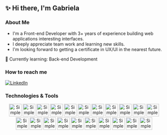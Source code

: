 ## ✨ Hi there, I'm Gabriela

### About Me
- I'm a Front-end Developer with 3+ years of experience building web applications interesting interfaces.
- I deeply appreciate team work and learning new skills.
- I'm looking forward to getting a certificate in UX/UI in the nearest future.


<!---🔭 I'm currently working on [Current Project] -->
🌱 Currently learning: Back-end Development
<!---👯 I'm looking to collaborate on [Type of Projects]-->
<!---💬 Ask me about [Your Expertise Areas]-->

### How to reach me 
<a href="https://www.linkedin.com/in/gldt/" target="_blank"><img alt="LinkedIn" src="https://img.shields.io/badge/linkedin-%230077B5.svg?&style=for-the-badge&logo=linkedin&logoColor=white" /></a>

### Technologies & Tools
<p align="center">
  <img src="https://cdn.simpleicons.org/html5/000/fff" alt="Simple Icons" width=40>
  <img src="https://cdn.simpleicons.org/css/000/fff" alt="Simple Icons" width=40>
  <img src="https://cdn.simpleicons.org/javascript/000/fff" alt="Simple Icons" width=40>
  <img src="https://cdn.simpleicons.org/typescript/000/fff" alt="Simple Icons" width=40>
  <img src="https://cdn.simpleicons.org/jest/000/fff" alt="Simple Icons" width=40>
  <img src="https://cdn.simpleicons.org/cypress/000/fff" alt="Simple Icons" width=40>
  <img src="https://cdn.simpleicons.org/git/000/fff" alt="Simple Icons" width=40>
  <img src="https://cdn.simpleicons.org/nodedotjs/000/fff" alt="Simple Icons" width=40>
  <img src="https://cdn.simpleicons.org/firebase/000/fff" alt="Simple Icons" width=40>
  <img src="https://cdn.simpleicons.org/figma/000/fff" alt="Simple Icons" width=40>
  <img src="https://cdn.simpleicons.org/react/000/fff" alt="Simple Icons" width=40>
  <img src="https://cdn.simpleicons.org/angular/000/fff" alt="Simple Icons" width=40>
  <img src="https://cdn.simpleicons.org/eslint/000/fff" alt="Simple Icons" width=40>
  <img src="https://cdn.simpleicons.org/vite/000/fff" alt="Simple Icons" width=40>
  <img src="https://cdn.simpleicons.org/tailwindcss/000/fff" alt="Simple Icons" width=40>
  <img src="https://cdn.simpleicons.org/bootstrap/000/fff" alt="Simple Icons" width=40>
  <img src="https://cdn.simpleicons.org/storybook/000/fff" alt="Simple Icons" width=40>
  <img src="https://cdn.simpleicons.org/chromatic/000/fff" alt="Simple Icons" width=40>
  <img src="https://cdn.simpleicons.org/express/000/fff" alt="Simple Icons" width=40>
  <img src="https://cdn.simpleicons.org/mongodb/000/fff" alt="Simple Icons" width=40>
  <img src="https://cdn.simpleicons.org/mysql/000/fff" alt="Simple Icons" width=40>
</section>
